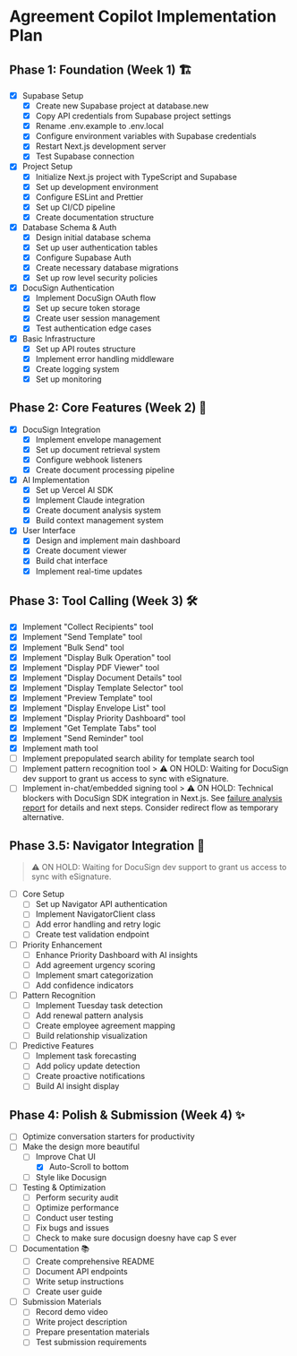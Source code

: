 # Agreement Copilot Implementation Plan

## Phase 1: Foundation (Week 1) 🏗️
- [x] Supabase Setup
  - [x] Create new Supabase project at database.new
  - [x] Copy API credentials from Supabase project settings
  - [x] Rename .env.example to .env.local
  - [x] Configure environment variables with Supabase credentials
  - [x] Restart Next.js development server
  - [x] Test Supabase connection

- [x] Project Setup
  - [x] Initialize Next.js project with TypeScript and Supabase
  - [x] Set up development environment
  - [x] Configure ESLint and Prettier
  - [x] Set up CI/CD pipeline
  - [x] Create documentation structure

- [x] Database Schema & Auth
  - [x] Design initial database schema
  - [x] Set up user authentication tables
  - [x] Configure Supabase Auth
  - [x] Create necessary database migrations
  - [x] Set up row level security policies

- [x] DocuSign Authentication
  - [x] Implement DocuSign OAuth flow
  - [x] Set up secure token storage
  - [x] Create user session management
  - [x] Test authentication edge cases

- [x] Basic Infrastructure
  - [x] Set up API routes structure
  - [x] Implement error handling middleware
  - [x] Create logging system
  - [x] Set up monitoring

## Phase 2: Core Features (Week 2) 🚀
- [x] DocuSign Integration
  - [x] Implement envelope management
  - [x] Set up document retrieval system
  - [x] Configure webhook listeners
  - [x] Create document processing pipeline

- [x] AI Implementation
  - [x] Set up Vercel AI SDK
  - [x] Implement Claude integration
  - [x] Create document analysis system
  - [x] Build context management system

- [x] User Interface
  - [x] Design and implement main dashboard
  - [x] Create document viewer
  - [x] Build chat interface
  - [x] Implement real-time updates

## Phase 3: Tool Calling (Week 3) 🛠️
- [x] Implement "Collect Recipients" tool
- [x] Implement "Send Template" tool
- [x] Implement "Bulk Send" tool
- [x] Implement "Display Bulk Operation" tool
- [x] Implement "Display PDF Viewer" tool
- [x] Implement "Display Document Details" tool
- [x] Implement "Display Template Selector" tool
- [x] Implement "Preview Template" tool
- [x] Implement "Display Envelope List" tool
- [x] Implement "Display Priority Dashboard" tool
- [x] Implement "Get Template Tabs" tool
- [x] Implement "Send Reminder" tool
- [x] Implement math tool
- [ ] Implement prepopulated search ability for template search tool
- [ ] Implement pattern recognition tool
      > ⚠️ ON HOLD: Waiting for DocuSign dev support to grant us access to sync with eSignature.
- [ ] Implement in-chat/embedded signing tool
      > ⚠️ ON HOLD: Technical blockers with DocuSign SDK integration in Next.js. See [failure analysis report](agents/#12-failure-report.md) for details and next steps. Consider redirect flow as temporary alternative.

## Phase 3.5: Navigator Integration 🧭
   > ⚠️ ON HOLD: Waiting for DocuSign dev support to grant us access to sync with eSignature.
- [ ] Core Setup
  - [ ] Set up Navigator API authentication
  - [ ] Implement NavigatorClient class
  - [ ] Add error handling and retry logic
  - [ ] Create test validation endpoint

- [ ] Priority Enhancement
  - [ ] Enhance Priority Dashboard with AI insights
  - [ ] Add agreement urgency scoring
  - [ ] Implement smart categorization
  - [ ] Add confidence indicators

- [ ] Pattern Recognition
  - [ ] Implement Tuesday task detection
  - [ ] Add renewal pattern analysis
  - [ ] Create employee agreement mapping
  - [ ] Build relationship visualization

- [ ] Predictive Features
  - [ ] Implement task forecasting
  - [ ] Add policy update detection
  - [ ] Create proactive notifications
  - [ ] Build AI insight display

## Phase 4: Polish & Submission (Week 4) ✨
- [ ] Optimize conversation starters for productivity
- [ ] Make the design more beautiful
  - [ ] Improve Chat UI
    - [x] Auto-Scroll to bottom
  - [ ] Style like Docusign
- [ ] Testing & Optimization
  - [ ] Perform security audit
  - [ ] Optimize performance
  - [ ] Conduct user testing
  - [ ] Fix bugs and issues
  - [ ] Check to make sure docusign doesny have cap S ever

- [ ] Documentation 📚
  - [ ] Create comprehensive README
  - [ ] Document API endpoints
  - [ ] Write setup instructions
  - [ ] Create user guide

- [ ] Submission Materials
  - [ ] Record demo video
  - [ ] Write project description
  - [ ] Prepare presentation materials
  - [ ] Test submission requirements
